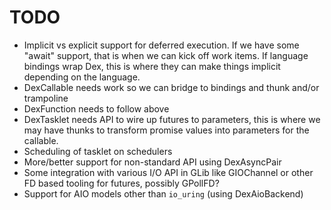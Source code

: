 # TODO

 * Implicit vs explicit support for deferred execution. If we have
   some "await" support, that is when we can kick off work items. If
   language bindings wrap Dex, this is where they can make things
   implicit depending on the language.
 * DexCallable needs work so we can bridge to bindings and thunk
   and/or trampoline
 * DexFunction needs to follow above
 * DexTasklet needs API to wire up futures to parameters, this is
   where we may have thunks to transform promise values into
   parameters for the callable.
 * Scheduling of tasklet on schedulers
 * More/better support for non-standard API using DexAsyncPair
 * Some integration with various I/O API in GLib like GIOChannel
   or other FD based tooling for futures, possibly GPollFD?
 * Support for AIO models other than `io_uring` (using DexAioBackend)

